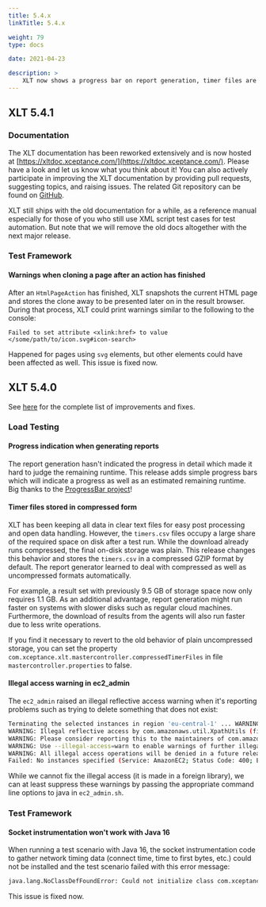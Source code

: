 ```yaml
---
title: 5.4.x
linkTitle: 5.4.x

weight: 79
type: docs

date: 2021-04-23

description: >
    XLT now shows a progress bar on report generation, timer files are stored in compressed form, and a few issues were fixed.
---
```


## XLT 5.4.1

### Documentation

The XLT documentation has been reworked extensively and is now hosted at [https://xltdoc.xceptance.com/](https://xltdoc.xceptance.com/). Please have a look and let us know what you think about it! You can also actively participate in improving the XLT documentation by providing pull requests, suggesting topics, and raising issues. The related Git repository can be found on [GitHub](https://github.com/Xceptance/xlt-documentation).

XLT still ships with the old documentation for a while, as a reference manual especially for those of you who still use XML script test cases for test automation. But note that we will remove the old docs altogether with the next major release.


### Test Framework

#### Warnings when cloning a page after an action has finished

After an `HtmlPageAction` has finished, XLT snapshots the current HTML page and stores the clone away to be presented later on in the result browser. During that process, XLT could print warnings similar to the following to the console:

```
Failed to set attribute <xlink:href> to value </some/path/to/icon.svg#icon-search>
```

Happened for pages using `svg` elements, but other elements could have been affected as well. This issue is fixed now.



## XLT 5.4.0

See <a href="https://github.com/Xceptance/XLT/milestone/10?closed=1" target="_blank">here</a> for the complete list of improvements and fixes.

### Load Testing

#### Progress indication when generating reports

The report generation hasn't indicated the progress in detail which made it hard to judge the remaining runtime. This release adds simple progress bars which will indicate a progress as well as an estimated remaining runtime. Big thanks to the <a href="https://github.com/ctongfei/progressbar/" target="_blank">ProgressBar project</a>!

#### Timer files stored in compressed form

XLT has been keeping all data in clear text files for easy post processing and open data handling. However, the `timers.csv` files occupy a large share of the required space on disk after a test run. While the download already runs compressed, the final on-disk storage was plain. This release changes this behavior and stores the `timers.csv` in a compressed GZIP format by default. The report generator learned to deal with compressed as well as uncompressed formats automatically.

For example, a result set with previously 9.5 GB of storage space now only requires 1.1 GB. As an additional advantage, report generation might run faster on systems with slower disks such as regular cloud machines. Furthermore, the download of results from the agents will also run faster due to less write operations.

If you find it necessary to revert to the old behavior of plain uncompressed storage, you can set the property `com.xceptance.xlt.mastercontroller.compressedTimerFiles` in file `mastercontroller.properties` to false.

#### Illegal access warning in ec2_admin

The `ec2_admin` raised an illegal reflective access warning when it's reporting problems such as trying to delete something that does not exist:

```bash 
Terminating the selected instances in region 'eu-central-1' ... WARNING: An illegal reflective access operation has occurred
WARNING: Illegal reflective access by com.amazonaws.util.XpathUtils (file:/home/anyone/projects/loadtest/xlt-5.3.0/lib/aws-java-sdk-core-1.11.762.jar) to method com.sun.org.apache.xpath.internal.XPathContext.getDTMManager()
WARNING: Please consider reporting this to the maintainers of com.amazonaws.util.XpathUtils
WARNING: Use --illegal-access=warn to enable warnings of further illegal reflective access operations
WARNING: All illegal access operations will be denied in a future release
Failed: No instances specified (Service: AmazonEC2; Status Code: 400; Error Code: InvalidParameterCombination; Request ID: 23234-3bd3-4157-b365-4bf7b4432221ec7)
```

While we cannot fix the illegal access (it is made in a foreign library), we can at least suppress these warnings by passing the appropriate command line options to java in `ec2_admin.sh`.


### Test Framework

#### Socket instrumentation won't work with Java 16

When running a test scenario with Java 16, the socket instrumentation code to gather network timing data (connect time, time to first bytes, etc.) could not be installed and the test scenario failed with this error message:

```bash 
java.lang.NoClassDefFoundError: Could not initialize class com.xceptance.xlt.engine.socket.InstrumentedSocketImpl
```

This issue is fixed now.